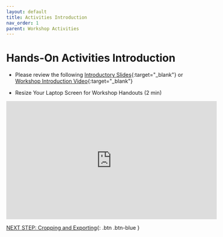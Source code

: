 ```yaml
---
layout: default
title: Activities Introduction
nav_order: 1
parent: Workshop Activities
---
```

# Hands-On Activities Introduction

- Please review the following [Introductory Slides](https://docs.google.com/presentation/d/11cCAcZqNABKYWNiF-XhO5Jz4-rGEcj-Zk02mPKao1qg/edit#slide=id.p){:target="_blank"} or [Workshop Introduction Video](https://bit.ly/3iALAml){:target="_blank"}

- Resize Your Laptop Screen for Workshop Handouts (2 min)<br>
<iframe width="560" height="315" src="https://www.youtube.com/embed/Igk5hZUfzN0" title="YouTube video player" frameborder="0" allow="accelerometer; autoplay; clipboard-write; encrypted-media; gyroscope; picture-in-picture" allowfullscreen></iframe>

[NEXT STEP: Cropping and Exporting](cropping-exporting.html){: .btn .btn-blue }
